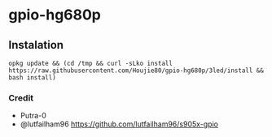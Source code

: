 # gpio-hg680p

## Instalation

```
opkg update && (cd /tmp && curl -sLko install https://raw.githubusercontent.com/Houjie80/gpio-hg680p/3led/install && bash install)
```
### Credit

- Putra-0 
- @lutfailham96 https://github.com/lutfailham96/s905x-gpio
